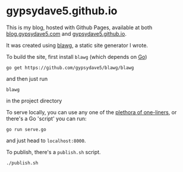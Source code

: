 gypsydave5.github.io
====================

This is my blog, hosted with Github Pages, available at both
[blog.gypsydave5.com](https://blog.gypsydave5.com) and
[gypsydave5.github.io](https://gypsydave5.github.io).

It was created using [blawg][blawg], a static site generator I wrote.

To build the site, first install `blawg` (which depends on [Go][golang])

```shell
go get https://github.com/gypsydave5/blawg/blawg
```

and then just run

```shell
blawg
```

in the project directory

To serve locally, you can use any one of the [plethora of one-liners][one-line-static],
or there's a Go 'script' you can run:

```shell
go run serve.go
```

and just head to `localhost:8000`.

To publish, there's a `publish.sh` script.

```shell
./publish.sh
```

[blawg]: https://github.com/gypsydave5/blawg
[golang]: https://golang.org/doc/install
[one-line-static]: https://gist.github.com/willurd/5720255

